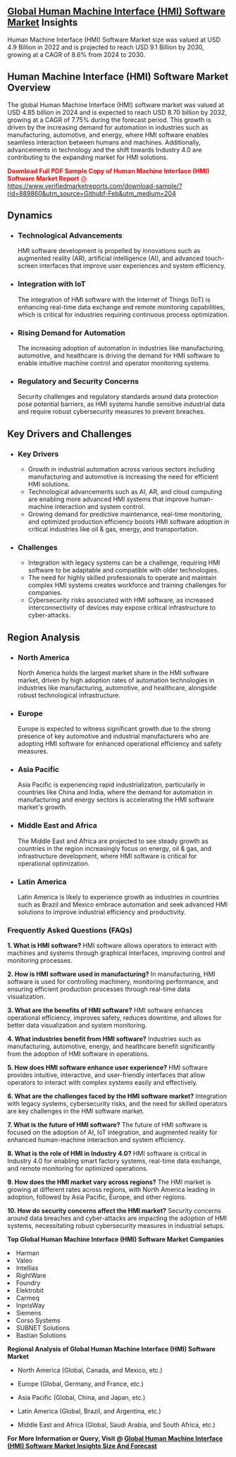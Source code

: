<h2><a href="https://www.verifiedmarketreports.com/download-sample/?rid=889860&amp;utm_source=Githubf&amp;utm_medium=204" target="_blank">Global Human Machine Interface (HMI) Software Market</a> Insights</h2><p>Human Machine Interface (HMI) Software Market size was valued at USD 4.9 Billion in 2022 and is projected to reach USD 9.1 Billion by 2030, growing at a CAGR of 8.6% from 2024 to 2030.</p><p><h2>Human Machine Interface (HMI) Software Market Overview</h2> <p>The global Human Machine Interface (HMI) software market was valued at USD 4.85 billion in 2024 and is expected to reach USD 8.70 billion by 2032, growing at a CAGR of 7.75% during the forecast period. This growth is driven by the increasing demand for automation in industries such as manufacturing, automotive, and energy, where HMI software enables seamless interaction between humans and machines. Additionally, advancements in technology and the shift towards Industry 4.0 are contributing to the expanding market for HMI solutions.</p> <p><p><span class=""><span style="color: #ff0000;"><strong>Download Full PDF Sample Copy of Human Machine Interface (HMI) Software Market Report</strong> @ </span><a href="https://www.verifiedmarketreports.com/download-sample/?rid=889860&amp;utm_source=Githubf-Feb&amp;utm_medium=204" target="_blank">https://www.verifiedmarketreports.com/download-sample/?rid=889860&amp;utm_source=Githubf-Feb&amp;utm_medium=204</a></span></p></p> <h2>Dynamics</h2> <ul> <li><h3>Technological Advancements</h3> HMI software development is propelled by innovations such as augmented reality (AR), artificial intelligence (AI), and advanced touch-screen interfaces that improve user experiences and system efficiency.</li> <li><h3>Integration with IoT</h3> The integration of HMI software with the Internet of Things (IoT) is enhancing real-time data exchange and remote monitoring capabilities, which is critical for industries requiring continuous process optimization.</li> <li><h3>Rising Demand for Automation</h3> The increasing adoption of automation in industries like manufacturing, automotive, and healthcare is driving the demand for HMI software to enable intuitive machine control and operator monitoring systems.</li> <li><h3>Regulatory and Security Concerns</h3> Security challenges and regulatory standards around data protection pose potential barriers, as HMI systems handle sensitive industrial data and require robust cybersecurity measures to prevent breaches.</li> </ul> <h2>Key Drivers and Challenges</h2> <ul> <li><h3>Key Drivers</h3> <ul> <li>Growth in industrial automation across various sectors including manufacturing and automotive is increasing the need for efficient HMI solutions.</li> <li>Technological advancements such as AI, AR, and cloud computing are enabling more advanced HMI systems that improve human-machine interaction and system control.</li> <li>Growing demand for predictive maintenance, real-time monitoring, and optimized production efficiency boosts HMI software adoption in critical industries like oil & gas, energy, and transportation.</li> </ul> </li> <li><h3>Challenges</h3> <ul> <li>Integration with legacy systems can be a challenge, requiring HMI software to be adaptable and compatible with older technologies.</li> <li>The need for highly skilled professionals to operate and maintain complex HMI systems creates workforce and training challenges for companies.</li> <li>Cybersecurity risks associated with HMI software, as increased interconnectivity of devices may expose critical infrastructure to cyber-attacks.</li> </ul> </li> </ul> <h2>Region Analysis</h2> <ul> <li><h3>North America</h3> North America holds the largest market share in the HMI software market, driven by high adoption rates of automation technologies in industries like manufacturing, automotive, and healthcare, alongside robust technological infrastructure.</li> <li><h3>Europe</h3> Europe is expected to witness significant growth due to the strong presence of key automotive and industrial manufacturers who are adopting HMI software for enhanced operational efficiency and safety measures.</li> <li><h3>Asia Pacific</h3> Asia Pacific is experiencing rapid industrialization, particularly in countries like China and India, where the demand for automation in manufacturing and energy sectors is accelerating the HMI software market's growth.</li> <li><h3>Middle East and Africa</h3> The Middle East and Africa are projected to see steady growth as countries in the region increasingly focus on energy, oil & gas, and infrastructure development, where HMI software is critical for operational optimization.</li> <li><h3>Latin America</h3> Latin America is likely to experience growth as industries in countries such as Brazil and Mexico embrace automation and seek advanced HMI solutions to improve industrial efficiency and productivity.</li> </ul> <h3>Frequently Asked Questions (FAQs)</h3> <p><strong>1. What is HMI software?</strong> HMI software allows operators to interact with machines and systems through graphical interfaces, improving control and monitoring processes.</p> <p><strong>2. How is HMI software used in manufacturing?</strong> In manufacturing, HMI software is used for controlling machinery, monitoring performance, and ensuring efficient production processes through real-time data visualization.</p> <p><strong>3. What are the benefits of HMI software?</strong> HMI software enhances operational efficiency, improves safety, reduces downtime, and allows for better data visualization and system monitoring.</p> <p><strong>4. What industries benefit from HMI software?</strong> Industries such as manufacturing, automotive, energy, and healthcare benefit significantly from the adoption of HMI software in operations.</p> <p><strong>5. How does HMI software enhance user experience?</strong> HMI software provides intuitive, interactive, and user-friendly interfaces that allow operators to interact with complex systems easily and effectively.</p> <p><strong>6. What are the challenges faced by the HMI software market?</strong> Integration with legacy systems, cybersecurity risks, and the need for skilled operators are key challenges in the HMI software market.</p> <p><strong>7. What is the future of HMI software?</strong> The future of HMI software is focused on the adoption of AI, IoT integration, and augmented reality for enhanced human-machine interaction and system efficiency.</p> <p><strong>8. What is the role of HMI in Industry 4.0?</strong> HMI software is critical in Industry 4.0 for enabling smart factory systems, real-time data exchange, and remote monitoring for optimized operations.</p> <p><strong>9. How does the HMI market vary across regions?</strong> The HMI market is growing at different rates across regions, with North America leading in adoption, followed by Asia Pacific, Europe, and other regions.</p> <p><strong>10. How do security concerns affect the HMI market?</strong> Security concerns around data breaches and cyber-attacks are impacting the adoption of HMI systems, necessitating robust cybersecurity measures in industrial setups.</p> </p><p><strong>Top Global Human Machine Interface (HMI) Software Market Companies</strong></p><div data-test-id=""><p><li>Harman</li><li> Valeo</li><li> Intellias</li><li> RightWare</li><li> Foundry</li><li> Elektrobit</li><li> Carmeq</li><li> InprisWay</li><li> Siemens</li><li> Corso Systems</li><li> SUBNET Solutions</li><li> Bastian Solutions</li></p><div><strong>Regional Analysis of&nbsp;Global Human Machine Interface (HMI) Software Market</strong></div><ul><li dir="ltr"><p dir="ltr">North America&nbsp;(Global, Canada, and Mexico, etc.)</p></li><li dir="ltr"><p dir="ltr">Europe (Global, Germany, and France, etc.)</p></li><li dir="ltr"><p dir="ltr">Asia Pacific&nbsp;(Global, China, and Japan, etc.)</p></li><li dir="ltr"><p dir="ltr">Latin America&nbsp;(Global, Brazil, and Argentina, etc.)</p></li><li dir="ltr">Middle East and Africa&nbsp;(Global, Saudi Arabia, and South Africa, etc.)</li></ul><p><strong>For More Information or Query, Visit @&nbsp;</strong><strong><a href="https://www.verifiedmarketreports.com/product/human-machine-interface-hmi-software-market/?utm_source=Githubf&amp;utm_medium=204" target="_blank">Global Human Machine Interface (HMI) Software Market Insights Size And Forecast</a></strong></p></div>
